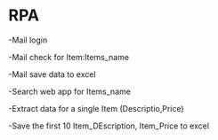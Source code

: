 # RPA
-Mail login

-Mail check for Item:Items_name

-Mail save data to excel

-Search web app for Items_name

-Extract data for a single Item (Descriptio,Price)

-Save the first 10 Item_DEscription, Item_Price to excel



